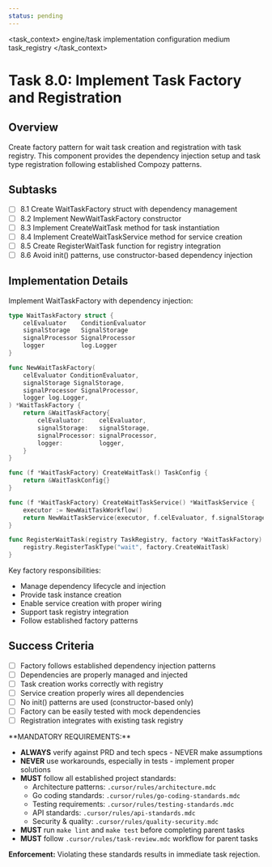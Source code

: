 ```yaml
---
status: pending
---
```


<task_context>
<domain>engine/task</domain>
<type>implementation</type>
<scope>configuration</scope>
<complexity>medium</complexity>
<dependencies>task_registry</dependencies>
</task_context>

# Task 8.0: Implement Task Factory and Registration

## Overview

Create factory pattern for wait task creation and registration with task registry. This component provides the dependency injection setup and task type registration following established Compozy patterns.

## Subtasks

- [ ] 8.1 Create WaitTaskFactory struct with dependency management
- [ ] 8.2 Implement NewWaitTaskFactory constructor
- [ ] 8.3 Implement CreateWaitTask method for task instantiation
- [ ] 8.4 Implement CreateWaitTaskService method for service creation
- [ ] 8.5 Create RegisterWaitTask function for registry integration
- [ ] 8.6 Avoid init() patterns, use constructor-based dependency injection

## Implementation Details

Implement WaitTaskFactory with dependency injection:

```go
type WaitTaskFactory struct {
    celEvaluator    ConditionEvaluator
    signalStorage   SignalStorage
    signalProcessor SignalProcessor
    logger          log.Logger
}

func NewWaitTaskFactory(
    celEvaluator ConditionEvaluator,
    signalStorage SignalStorage,
    signalProcessor SignalProcessor,
    logger log.Logger,
) *WaitTaskFactory {
    return &WaitTaskFactory{
        celEvaluator:    celEvaluator,
        signalStorage:   signalStorage,
        signalProcessor: signalProcessor,
        logger:          logger,
    }
}

func (f *WaitTaskFactory) CreateWaitTask() TaskConfig {
    return &WaitTaskConfig{}
}

func (f *WaitTaskFactory) CreateWaitTaskService() *WaitTaskService {
    executor := NewWaitTaskWorkflow()
    return NewWaitTaskService(executor, f.celEvaluator, f.signalStorage, f.logger)
}

func RegisterWaitTask(registry TaskRegistry, factory *WaitTaskFactory) {
    registry.RegisterTaskType("wait", factory.CreateWaitTask)
}
```

Key factory responsibilities:

- Manage dependency lifecycle and injection
- Provide task instance creation
- Enable service creation with proper wiring
- Support task registry integration
- Follow established factory patterns

## Success Criteria

- [ ] Factory follows established dependency injection patterns
- [ ] Dependencies are properly managed and injected
- [ ] Task creation works correctly with registry
- [ ] Service creation properly wires all dependencies
- [ ] No init() patterns are used (constructor-based only)
- [ ] Factory can be easily tested with mock dependencies
- [ ] Registration integrates with existing task registry

<critical>
**MANDATORY REQUIREMENTS:**

- **ALWAYS** verify against PRD and tech specs - NEVER make assumptions
- **NEVER** use workarounds, especially in tests - implement proper solutions
- **MUST** follow all established project standards:
    - Architecture patterns: `.cursor/rules/architecture.mdc`
    - Go coding standards: `.cursor/rules/go-coding-standards.mdc`
    - Testing requirements: `.cursor/rules/testing-standards.mdc`
    - API standards: `.cursor/rules/api-standards.mdc`
    - Security & quality: `.cursor/rules/quality-security.mdc`
- **MUST** run `make lint` and `make test` before completing parent tasks
- **MUST** follow `.cursor/rules/task-review.mdc` workflow for parent tasks

**Enforcement:** Violating these standards results in immediate task rejection.
</critical>
